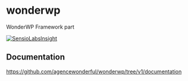 # wonderwp
WonderWP Framework part

[![SensioLabsInsight](https://insight.sensiolabs.com/projects/16dde2bb-f6ce-4972-b924-1ca2e5d6f9cd/big.png)](https://insight.sensiolabs.com/projects/16dde2bb-f6ce-4972-b924-1ca2e5d6f9cd)

## Documentation

https://github.com/agencewonderful/wonderwp/tree/v1/documentation
